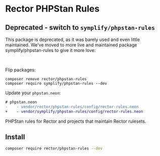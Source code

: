 # Rector PHPStan Rules

## Deprecated - switch to `symplify/phpstan-rules`

This package is deprecated, as it was barely used and even little maintained. We've moved to more live and maintained package symplify/phpstan-rules to give it more love:

<br>

Flip packages:

```hash
composer remove rector/phpstan-rules
composer require symplify/phpstan-rules --dev
```

Update your `phpstan.neon`:

```diff
# phpstan.neon
-    - vendor/rector/phpstan-rules/config/rector-rules.neon
+    - vendor/symplify/phpstan-rules/config/rector-rules.neon
```

PHPStan rules for Rector and projects that maintain Rector rulesets.

## Install

```bash
composer require rector/phpstan-rules --dev
```
